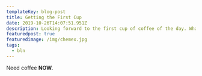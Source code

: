 ```yaml
---
templateKey: blog-post
title: Getting the First Cup
date: 2019-10-26T14:07:51.951Z
description: Looking forward to the first cup of coffee of the day. What are you having?
featuredpost: true
featuredimage: /img/chemex.jpg
tags:
  - bln
---
```

Need coffee **NOW.**
